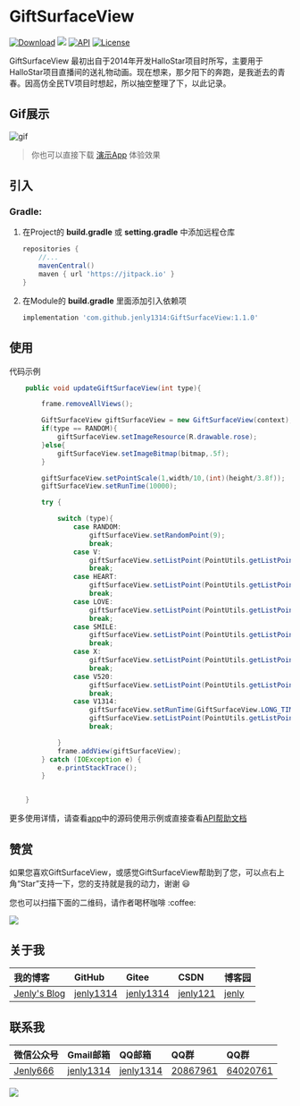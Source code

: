 
# GiftSurfaceView
[![Download](https://img.shields.io/badge/download-App-blue.svg)](https://raw.githubusercontent.com/jenly1314/GiftSurfaceView/master/app/app-release.apk)
[![](https://jitpack.io/v/jenly1314/GiftSurfaceView.svg)](https://jitpack.io/#jenly1314/GiftSurfaceView)
[![API](https://img.shields.io/badge/API-15%2B-blue.svg?style=flat)](https://android-arsenal.com/api?level=15)
[![License](https://img.shields.io/badge/license-MIT-blue.svg)](https://opensource.org/licenses/mit-license.php)

GiftSurfaceView 最初出自于2014年开发HalloStar项目时所写，主要用于HalloStar项目直播间的送礼物动画。现在想来，那夕阳下的奔跑，是我逝去的青春。因高仿全民TV项目时想起，所以抽空整理了下，以此记录。

## Gif展示

![gif](GIF.gif)

> 你也可以直接下载 [演示App](https://raw.githubusercontent.com/jenly1314/GiftSurfaceView/master/app/app-release.apk) 体验效果

## 引入

### Gradle:

1. 在Project的 **build.gradle** 或 **setting.gradle** 中添加远程仓库

    ```gradle
    repositories {
        //...
        mavenCentral()
        maven { url 'https://jitpack.io' }
    }
    ```

2. 在Module的 **build.gradle** 里面添加引入依赖项

    ```gradle
    implementation 'com.github.jenly1314:GiftSurfaceView:1.1.0'
    ```

## 使用

代码示例
```Java
    public void updateGiftSurfaceView(int type){

        frame.removeAllViews();

        GiftSurfaceView giftSurfaceView = new GiftSurfaceView(context);
        if(type == RANDOM){
            giftSurfaceView.setImageResource(R.drawable.rose);
        }else{
            giftSurfaceView.setImageBitmap(bitmap,.5f);
        }

        giftSurfaceView.setPointScale(1,width/10,(int)(height/3.8f));
        giftSurfaceView.setRunTime(10000);

        try {

            switch (type){
                case RANDOM:
                    giftSurfaceView.setRandomPoint(9);
                    break;
                case V:
                    giftSurfaceView.setListPoint(PointUtils.getListPointByResourceJson(context,ASSET_V),true);
                    break;
                case HEART:
                    giftSurfaceView.setListPoint(PointUtils.getListPointByResourceJson(context,ASSET_HEART),true);
                    break;
                case LOVE:
                    giftSurfaceView.setListPoint(PointUtils.getListPointByResourceJson(context,ASSET_LOVE));
                    break;
                case SMILE:
                    giftSurfaceView.setListPoint(PointUtils.getListPointByResourceJson(context,ASSET_SMILE));
                    break;
                case X:
                    giftSurfaceView.setListPoint(PointUtils.getListPointByResourceJson(context,ASSET_X));
                    break;
                case V520:
                    giftSurfaceView.setListPoint(PointUtils.getListPointByResourceJson(context,ASSET_V520));
                    break;
                case V1314:
                    giftSurfaceView.setRunTime(GiftSurfaceView.LONG_TIME);
                    giftSurfaceView.setListPoint(PointUtils.getListPointByResourceJson(context,ASSET_V1314));
                    break;

            }
            frame.addView(giftSurfaceView);
        } catch (IOException e) {
            e.printStackTrace();
        }


    }
```

更多使用详情，请查看[app](app)中的源码使用示例或直接查看[API帮助文档](https://jitpack.io/com/github/jenly1314/GiftSurfaceView/latest/javadoc/)

## 赞赏
如果您喜欢GiftSurfaceView，或感觉GiftSurfaceView帮助到了您，可以点右上角“Star”支持一下，您的支持就是我的动力，谢谢 :smiley:
<p>您也可以扫描下面的二维码，请作者喝杯咖啡 :coffee:

<div>
   <img src="https://jenly1314.github.io/image/page/rewardcode.png">
</div>

## 关于我

| 我的博客                                                                                | GitHub                                                                                  | Gitee                                                                                  | CSDN                                                                                 | 博客园                                                                            |
|:------------------------------------------------------------------------------------|:----------------------------------------------------------------------------------------|:---------------------------------------------------------------------------------------|:-------------------------------------------------------------------------------------|:-------------------------------------------------------------------------------|
| <a title="我的博客" href="https://jenly1314.github.io" target="_blank">Jenly's Blog</a> | <a title="GitHub开源项目" href="https://github.com/jenly1314" target="_blank">jenly1314</a> | <a title="Gitee开源项目" href="https://gitee.com/jenly1314" target="_blank">jenly1314</a>  | <a title="CSDN博客" href="http://blog.csdn.net/jenly121" target="_blank">jenly121</a>  | <a title="博客园" href="https://www.cnblogs.com/jenly" target="_blank">jenly</a>  |

## 联系我

| 微信公众号        | Gmail邮箱                                                                          | QQ邮箱                                                                              | QQ群                                                                                                                       | QQ群                                                                                                                       |
|:-------------|:---------------------------------------------------------------------------------|:----------------------------------------------------------------------------------|:--------------------------------------------------------------------------------------------------------------------------|:--------------------------------------------------------------------------------------------------------------------------|
| [Jenly666](http://weixin.qq.com/r/wzpWTuPEQL4-ract92-R) | <a title="给我发邮件" href="mailto:jenly1314@gmail.com" target="_blank">jenly1314</a> | <a title="给我发邮件" href="mailto:jenly1314@vip.qq.com" target="_blank">jenly1314</a> | <a title="点击加入QQ群" href="https://qm.qq.com/cgi-bin/qm/qr?k=6_RukjAhwjAdDHEk2G7nph-o8fBFFzZz" target="_blank">20867961</a> | <a title="点击加入QQ群" href="https://qm.qq.com/cgi-bin/qm/qr?k=Z9pobM8bzAW7tM_8xC31W8IcbIl0A-zT" target="_blank">64020761</a> |

<div>
   <img src="https://jenly1314.github.io/image/page/footer.png">
</div>
